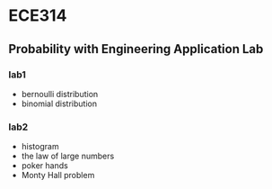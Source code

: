 # ECE314
## Probability with Engineering Application Lab

### lab1
- bernoulli distribution
- binomial distribution

### lab2
- histogram
- the law of large numbers
- poker hands
- Monty Hall problem